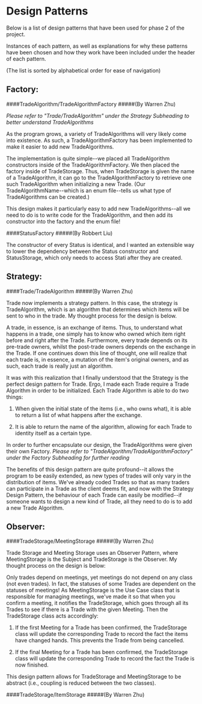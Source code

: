 # Design Patterns

Below is a list of design patterns that have been used for phase 2 of the project. 

Instances of each pattern, as well as explanations for why these patterns have been chosen and how they work have been included under the header of each pattern.

(The list is sorted by alphabetical order for ease of navigation)

## Factory:

####TradeAlgorithm/TradeAlgorithmFactory
#####(By Warren Zhu)

*Please refer to "Trade/TradeAlgorithm" under the Strategy Subheading to better understand TradeAlgorithms*

As the program grows, a variety of TradeAlgorithms will very likely come into existence. As such, a TradeAlgorithmFactory has been implemented to make it easier to add new TradeAlgorithms.

The implementation is quite simple--we placed all TradeAlgorithm constructors inside of the TradeAlgorithmFactory. We then placed the factory inside of TradeStorage. Thus, when TradeStorage is given the name of a TradeAlgorithm, it can go to the TradeAlgorithmFactory to retrieve one such TradeAlgorithm when initializing a new Trade. (Our TradeAlgorithmName--which is an enum file--tells us what type of TradeAlgorithms can be created.)

This design makes it particularly easy to add new TradeAlgorithms--all we need to do is to write code for the TradeAlgorithm, and then add its constructor into the factory and the enum file!

####StatusFactory
#####(By Robbert Liu)

The constructor of every Status is identical, and I wanted an extensible way to lower the dependency between the Status constructor and StatusStorage, which only needs to access Stati after they are created.


## Strategy:

####Trade/TradeAlgorithm
#####(By Warren Zhu)

Trade now implements a strategy pattern. In this case, the strategy is TradeAlgorithm, which is an algorithm that determines which items will be sent to who in the trade. My thought process for the design is below.

A trade, in essence, is an exchange of items. Thus, to understand what happens in a trade, one simply has to know who owned which item right before and right after the Trade. Furthermore, every trade depends on its pre-trade owners, whilst the post-trade owners depends on the exchange in the Trade. If one continues down this line of thought, one will realize that each trade is, in essence, a mutation of the item's original owners, and as such, each trade is really just an algorithm.

It was with this realization that I finally understood that the Strategy is the perfect design pattern for Trade. Ergo, I made each Trade require a Trade Algorithm in order to be initialized. Each Trade Algorithm is able to do two things:

1) When given the initial state of the items (i.e., who owns what), it is able to return a list of what happens after the exchange.

2) It is able to return the name of the algorithm, allowing for each Trade to identity itself as a certain type.

In order to further encapsulate our design, the TradeAlgorithms were given their own Factory. *Please refer to "TradeAlgorithm/TradeAlgorithmFactory" under the Factory Subheading for further reading*

The benefits of this design pattern are quite profound--it allows the program to be easily extended, as new types of trades will only vary in the distribution of items. We've already coded Trades so that as many traders can participate in a Trade as the client deems fit, and now with the Strategy Design Pattern, the behaviour of each Trade can easily be modified--if someone wants to design a new kind of Trade, all they need to do is to add a new Trade Algorithm.





## Observer:

####TradeStorage/MeetingStorage
#####(By Warren Zhu)

Trade Storage and Meeting Storage uses an Observer Pattern, where MeetingStorage is the Subject and TradeStorage is the Observer. My thought process on the design is below:

Only trades depend on meetings, yet meetings do not depend on any class (not even trades). In fact, the statuses of some Trades are dependent on the statuses of meetings! As MeetingStorage is the Use Case class that is responsible for managing meetings, we've made it so that when you confirm a meeting, it notifies the TradeStorage, which goes through all its Trades to see if there is a Trade with the given Meeting. Then the TradeStorage class acts accordingly:

1) If the first Meeting for a Trade has been confirmed, the TradeStorage class will update the corresponding Trade to record the fact the items have changed hands. This prevents the Trade from being cancelled.

2) If the final Meeting for a Trade has been confirmed, the TradeStorage class will update the corresponding Trade to record the fact the Trade is now finished.

This design pattern allows for TradeStorage and MeetingStorage to be abstract (i.e., coupling is reduced between the two classes).




####TradeStorage/ItemStorage
#####(By Warren Zhu)

